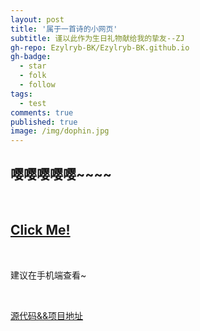 ```yaml
---
layout: post
title: '属于一首诗的小网页'
subtitle: 谨以此作为生日礼物献给我的挚友--ZJ
gh-repo: Ezylryb-BK/Ezylryb-BK.github.io
gh-badge:
  - star
  - folk
  - follow
tags:
  - test
comments: true
published: true
image: /img/dophin.jpg
---
```

## 嘤嘤嘤嘤嘤~~~~

<br>

## [Click Me!](https://ezylryb-bk.github.io/Gift/)

<br>

建议在手机端查看~

<br>

[源代码&&项目地址](https://github.com/Ezylryb-BK/Gift)